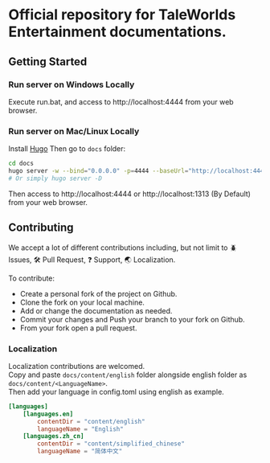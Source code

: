 # Official repository for TaleWorlds Entertainment documentations.

## Getting Started

### Run server on Windows Locally
Execute run.bat, and access to http://localhost:4444 from your web browser.

### Run server on Mac/Linux Locally

Install [Hugo](https://gohugo.io/getting-started/installing/)
Then go to `docs` folder:
```bash
cd docs
hugo server -w --bind="0.0.0.0" -p=4444 --baseUrl="http://localhost:4444/" --ignoreCache --disableFastRender --forceSyncStatic --gc --verbose > log.txt 
# Or simply hugo server -D
```
Then access to http://localhost:4444 or http://localhost:1313 (By Default) from your web browser.

## Contributing

We accept a lot of different contributions including, but not limit to :beetle: Issues, :hammer_and_wrench: Pull Request, :question: Support, :earth_asia: Localization.

To contribute:
- Create a personal fork of the project on Github.
- Clone the fork on your local machine.
- Add or change the documentation as needed.
- Commit your changes and Push your branch to your fork on Github.
- From your fork open a pull request.

### Localization
Localization contributions are welcomed.    
Copy and paste `docs/content/english` folder alongside english folder as `docs/content/<LanguageName>`.    
Then add your language in config.toml using english as example.

```toml
[languages]
    [languages.en]
        contentDir = "content/english"
        languageName = "English"
    [languages.zh_cn]
        contentDir = "content/simplified_chinese"
        languageName = "简体中文"
```
